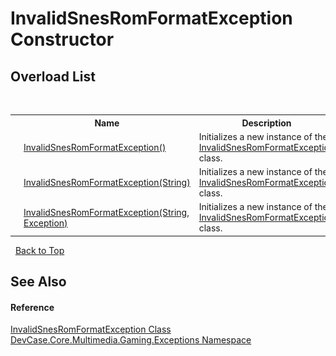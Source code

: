 # InvalidSnesRomFormatException Constructor 
 


## Overload List
&nbsp;<table><tr><th></th><th>Name</th><th>Description</th></tr><tr><td>![Public method](media/pubmethod.gif "Public method")</td><td><a href="M_DevCase_Core_Multimedia_Gaming_Exceptions_InvalidSnesRomFormatException__ctor">InvalidSnesRomFormatException()</a></td><td>
Initializes a new instance of the <a href="T_DevCase_Core_Multimedia_Gaming_Exceptions_InvalidSnesRomFormatException">InvalidSnesRomFormatException</a> class.</td></tr><tr><td>![Public method](media/pubmethod.gif "Public method")</td><td><a href="M_DevCase_Core_Multimedia_Gaming_Exceptions_InvalidSnesRomFormatException__ctor_1">InvalidSnesRomFormatException(String)</a></td><td>
Initializes a new instance of the <a href="T_DevCase_Core_Multimedia_Gaming_Exceptions_InvalidSnesRomFormatException">InvalidSnesRomFormatException</a> class.</td></tr><tr><td>![Public method](media/pubmethod.gif "Public method")</td><td><a href="M_DevCase_Core_Multimedia_Gaming_Exceptions_InvalidSnesRomFormatException__ctor_2">InvalidSnesRomFormatException(String, Exception)</a></td><td>
Initializes a new instance of the <a href="T_DevCase_Core_Multimedia_Gaming_Exceptions_InvalidSnesRomFormatException">InvalidSnesRomFormatException</a> class.</td></tr></table>&nbsp;
<a href="#invalidsnesromformatexception-constructor">Back to Top</a>

## See Also


#### Reference
<a href="T_DevCase_Core_Multimedia_Gaming_Exceptions_InvalidSnesRomFormatException">InvalidSnesRomFormatException Class</a><br /><a href="N_DevCase_Core_Multimedia_Gaming_Exceptions">DevCase.Core.Multimedia.Gaming.Exceptions Namespace</a><br />
